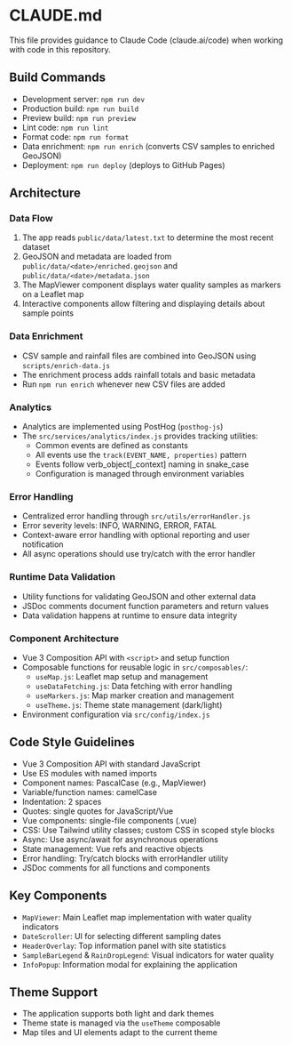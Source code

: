 # CLAUDE.md

This file provides guidance to Claude Code (claude.ai/code) when working with code in this repository.

## Build Commands
- Development server: `npm run dev`
- Production build: `npm run build`
- Preview build: `npm run preview`
- Lint code: `npm run lint`
- Format code: `npm run format`
- Data enrichment: `npm run enrich` (converts CSV samples to enriched GeoJSON)
- Deployment: `npm run deploy` (deploys to GitHub Pages)

## Architecture

### Data Flow
1. The app reads `public/data/latest.txt` to determine the most recent dataset
2. GeoJSON and metadata are loaded from `public/data/<date>/enriched.geojson` and `public/data/<date>/metadata.json`
3. The MapViewer component displays water quality samples as markers on a Leaflet map
4. Interactive components allow filtering and displaying details about sample points

### Data Enrichment
- CSV sample and rainfall files are combined into GeoJSON using `scripts/enrich-data.js`
- The enrichment process adds rainfall totals and basic metadata
- Run `npm run enrich` whenever new CSV files are added

### Analytics
- Analytics are implemented using PostHog (`posthog-js`)
- The `src/services/analytics/index.js` provides tracking utilities:
  - Common events are defined as constants
  - All events use the `track(EVENT_NAME, properties)` pattern
  - Events follow verb_object[_context] naming in snake_case
  - Configuration is managed through environment variables

### Error Handling
- Centralized error handling through `src/utils/errorHandler.js`
- Error severity levels: INFO, WARNING, ERROR, FATAL
- Context-aware error handling with optional reporting and user notification
- All async operations should use try/catch with the error handler

### Runtime Data Validation
- Utility functions for validating GeoJSON and other external data
- JSDoc comments document function parameters and return values
- Data validation happens at runtime to ensure data integrity

### Component Architecture
- Vue 3 Composition API with `<script>` and setup function
- Composable functions for reusable logic in `src/composables/`:
  - `useMap.js`: Leaflet map setup and management
  - `useDataFetching.js`: Data fetching with error handling
  - `useMarkers.js`: Map marker creation and management
  - `useTheme.js`: Theme state management (dark/light)
- Environment configuration via `src/config/index.js`

## Code Style Guidelines
- Vue 3 Composition API with standard JavaScript
- Use ES modules with named imports
- Component names: PascalCase (e.g., MapViewer)
- Variable/function names: camelCase
- Indentation: 2 spaces
- Quotes: single quotes for JavaScript/Vue
- Vue components: single-file components (.vue)
- CSS: Use Tailwind utility classes; custom CSS in scoped style blocks
- Async: Use async/await for asynchronous operations
- State management: Vue refs and reactive objects
- Error handling: Try/catch blocks with errorHandler utility
- JSDoc comments for all functions and components

## Key Components
- `MapViewer`: Main Leaflet map implementation with water quality indicators
- `DateScroller`: UI for selecting different sampling dates
- `HeaderOverlay`: Top information panel with site statistics
- `SampleBarLegend` & `RainDropLegend`: Visual indicators for water quality
- `InfoPopup`: Information modal for explaining the application

## Theme Support
- The application supports both light and dark themes
- Theme state is managed via the `useTheme` composable
- Map tiles and UI elements adapt to the current theme

